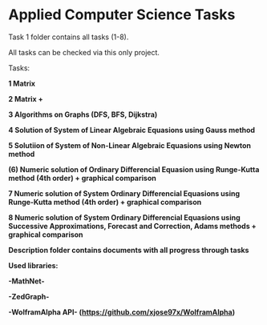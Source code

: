# Applied Computer Science Tasks
Task 1 folder contains all tasks (1-8).

All tasks can be checked via this only project.

Tasks:

  <b>1 Matrix<b>
	
  <b>2 Matrix +<b>
	
  <b>3 Algorithms on Graphs (DFS, BFS, Dijkstra)<b>
	
  <b>4 Solution of System of Linear Algebraic Equasions using Gauss method<b>
	
  <b>5 Solutiion of System of Non-Linear Algebraic Equasions using Newton method<b>
	
  <b>(6) Numeric solution of Ordinary Differencial Equasion using Runge-Kutta method (4th order) + graphical comparison<b> 
 
  <b>7  Numeric solution of System Ordinary Differencial Equasions using Runge-Kutta method (4th order) + graphical comparison<b>
	
  <b>8  Numeric solution of System Ordinary Differencial Equasions using Successive Approximations, Forecast and Correction, Adams methods + graphical comparison<b>

Description folder contains documents with all progress through tasks

Used libraries:

-MathNet-

-ZedGraph-

-WolframAlpha API- (https://github.com/xjose97x/WolframAlpha)
